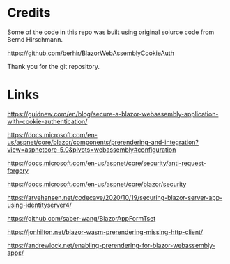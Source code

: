 
# Credits

Some of the code in this repo was built using original soiurce code from Bernd Hirschmann. 

https://github.com/berhir/BlazorWebAssemblyCookieAuth

Thank you for the git repository.

# Links

https://guidnew.com/en/blog/secure-a-blazor-webassembly-application-with-cookie-authentication/

https://docs.microsoft.com/en-us/aspnet/core/blazor/components/prerendering-and-integration?view=aspnetcore-5.0&pivots=webassembly#configuration

https://docs.microsoft.com/en-us/aspnet/core/security/anti-request-forgery

https://docs.microsoft.com/en-us/aspnet/core/blazor/security

https://arvehansen.net/codecave/2020/10/19/securing-blazor-server-app-using-identityserver4/

https://github.com/saber-wang/BlazorAppFormTset

https://jonhilton.net/blazor-wasm-prerendering-missing-http-client/

https://andrewlock.net/enabling-prerendering-for-blazor-webassembly-apps/